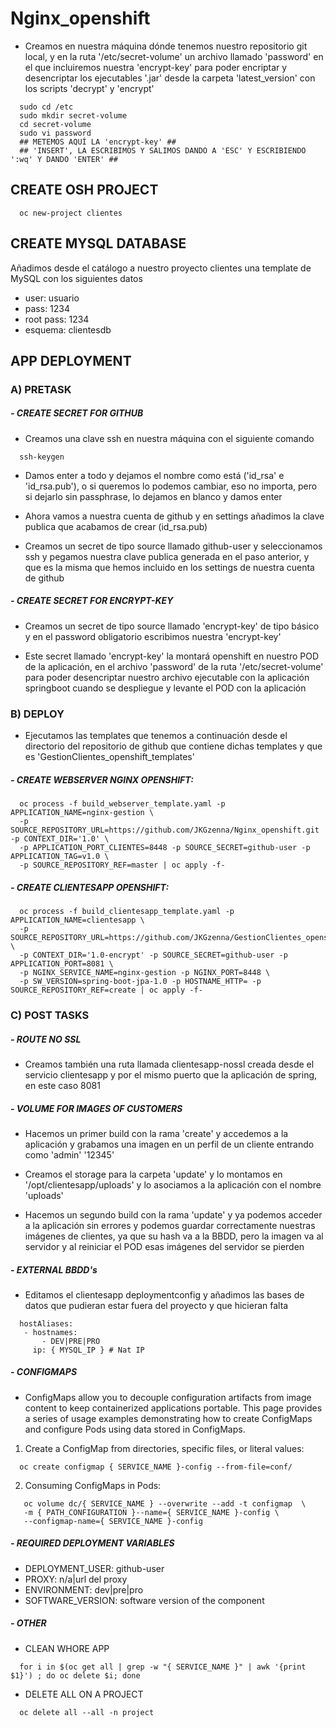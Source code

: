 # Nginx_openshift

- Creamos en nuestra máquina dónde tenemos nuestro repositorio git local, y en la ruta '/etc/secret-volume' 
un archivo llamado 'password' en el que incluiremos nuestra 'encrypt-key' para poder encriptar y desencriptar
los ejecutables '.jar' desde la carpeta 'latest_version' con los scripts 'decrypt' y 'encrypt'

```
  sudo cd /etc
  sudo mkdir secret-volume
  cd secret-volume
  sudo vi password
  ## METEMOS AQUÍ LA 'encrypt-key' ##
  ## 'INSERT', LA ESCRIBIMOS Y SALIMOS DANDO A 'ESC' Y ESCRIBIENDO ':wq' Y DANDO 'ENTER' ##
```

## CREATE OSH PROJECT

```
  oc new-project clientes
```

## CREATE MYSQL DATABASE

Añadimos desde el catálogo a nuestro proyecto clientes una template de MySQL con los siguientes datos

- user: usuario
- pass: 1234
- root pass: 1234
- esquema: clientesdb

## APP DEPLOYMENT

### A) PRETASK

##### - CREATE SECRET FOR GITHUB

- Creamos una clave ssh en nuestra máquina con el siguiente comando

```
  ssh-keygen 
```
- Damos enter a todo y dejamos el nombre como está ('id_rsa' e 'id_rsa.pub'), o si queremos lo podemos cambiar, eso no importa, pero si dejarlo sin passphrase, lo dejamos en blanco y damos enter

- Ahora vamos a nuestra cuenta de github y en settings añadimos la clave publica que acabamos de crear (id_rsa.pub)

- Creamos un secret de tipo source llamado github-user y seleccionamos ssh y pegamos nuestra clave publica generada en el paso anterior, y que es la misma que hemos incluido en los settings de nuestra cuenta de github

##### - CREATE SECRET FOR ENCRYPT-KEY

- Creamos un secret de tipo source llamado 'encrypt-key' de tipo básico y en el password obligatorio escribimos nuestra 'encrypt-key'

- Este secret llamado 'encrypt-key' la montará openshift en nuestro POD de la aplicación, en el archivo 'password' de la ruta 
'/etc/secret-volume' para poder desencriptar nuestro archivo ejecutable con la aplicación springboot cuando se despliegue y 
levante el POD con la aplicación

### B) DEPLOY

- Ejecutamos las templates que tenemos a continuación desde el directorio del repositorio de github que contiene 
dichas templates y que es 'GestionClientes_openshift_templates'

##### - CREATE WEBSERVER NGINX OPENSHIFT:

```
  oc process -f build_webserver_template.yaml -p APPLICATION_NAME=nginx-gestion \
  -p SOURCE_REPOSITORY_URL=https://github.com/JKGzenna/Nginx_openshift.git -p CONTEXT_DIR='1.0' \
  -p APPLICATION_PORT_CLIENTES=8448 -p SOURCE_SECRET=github-user -p APPLICATION_TAG=v1.0 \
  -p SOURCE_REPOSITORY_REF=master | oc apply -f-
```

##### - CREATE CLIENTESAPP OPENSHIFT:

```
  oc process -f build_clientesapp_template.yaml -p APPLICATION_NAME=clientesapp \
  -p SOURCE_REPOSITORY_URL=https://github.com/JKGzenna/GestionClientes_openshift.git \
  -p CONTEXT_DIR='1.0-encrypt' -p SOURCE_SECRET=github-user -p APPLICATION_PORT=8081 \
  -p NGINX_SERVICE_NAME=nginx-gestion -p NGINX_PORT=8448 \
  -p SW_VERSION=spring-boot-jpa-1.0 -p HOSTNAME_HTTP= -p SOURCE_REPOSITORY_REF=create | oc apply -f-
```

### C) POST TASKS 

##### - ROUTE NO SSL

- Creamos también una ruta llamada clientesapp-nossl creada desde el servicio clientesapp y por el mismo puerto
que la aplicación de spring, en este caso 8081

##### - VOLUME FOR IMAGES OF CUSTOMERS

- Hacemos un primer build con la rama 'create' y accedemos a la aplicación y grabamos una imagen
en un perfil de un cliente entrando como 'admin' '12345'

- Creamos el storage para la carpeta 'update' y lo montamos en 
'/opt/clientesapp/uploads' y lo asociamos a la aplicación con el nombre 'uploads'

- Hacemos un segundo build con la rama 'update' y ya podemos acceder a la aplicación sin errores y podemos guardar
correctamente nuestras imágenes de clientes, ya que su hash va a la BBDD, pero la imagen va al servidor y al reiniciar el POD
esas imágenes del servidor se pierden

##### - EXTERNAL BBDD's

- Editamos el clientesapp deploymentconfig y añadimos las bases de datos que pudieran estar fuera del proyecto y que hicieran falta
```
  hostAliases:
   - hostnames:
       - DEV|PRE|PRO
     ip: { MYSQL_IP } # Nat IP 
```
##### - CONFIGMAPS
  
  - ConfigMaps allow you to decouple configuration artifacts from image content to keep containerized applications portable.
  This page provides a series of usage examples demonstrating how to create ConfigMaps and configure Pods using data stored in ConfigMaps.
 
  1) Create a ConfigMap from directories, specific files, or literal values:
  
   ```
     oc create configmap { SERVICE_NAME }-config --from-file=conf/
  ```
  
  2) Consuming ConfigMaps in Pods:
  
  ```
     oc volume dc/{ SERVICE_NAME } --overwrite --add -t configmap  \
     -m { PATH_CONFIGURATION }--name={ SERVICE_NAME }-config \
     --configmap-name={ SERVICE_NAME }-config 
  ```
  
##### - REQUIRED DEPLOYMENT VARIABLES 
+ DEPLOYMENT_USER:  github-user
+ PROXY: 	        n/a|url del proxy 
+ ENVIRONMENT:	    dev|pre|pro
+ SOFTWARE_VERSION: software version of the component 

##### - OTHER

- CLEAN WHORE APP

```
  for i in $(oc get all | grep -w "{ SERVICE_NAME }" | awk '{print $1}') ; do oc delete $i; done
```

- DELETE ALL ON A PROJECT

```
  oc delete all --all -n project
```